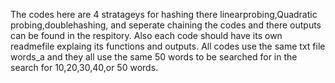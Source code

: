 The codes here are 4 stratageys for hashing
there linearprobing,Quadratic probing,doublehashing, and seperate chaining
the codes and there outputs can be found in the respitory. Also each code should have its own readmefile explaing its functions and outputs.
All codes use the same txt file words_a and they all use the same 50 words to be searched for in the search for 10,20,30,40,or 50 words.
